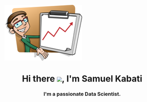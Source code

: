 
<a href="#"><img width="50%" height="auto" src="profile.png" height="80px"/></a>

<h1 align="center"> Hi there <img src = "https://raw.githubusercontent.com/MartinHeinz/MartinHeinz/master/wave.gif" width="30px">, I'm Samuel Kabati</> </h1>
<h3 align="center">I'm a passionate Data Scientist.</h3>
